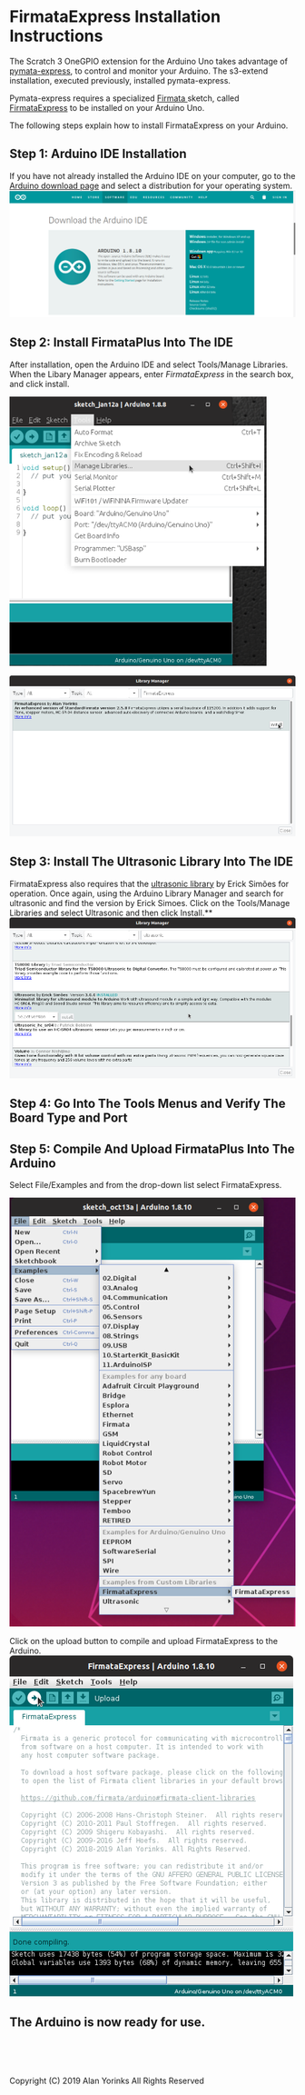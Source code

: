 
# FirmataExpress Installation Instructions

The Scratch 3 OneGPIO extension for the Arduino Uno takes advantage of
[pymata-express](https://mryslab.github.io/pymata-express/), to control
and monitor your Arduino. The s3-extend installation, executed 
previously, installed pymata-express.

Pymata-express requires a specialized
[Firmata ](https://github.com/firmata/protocol)sketch, called
[FirmataExpress](https://github.com/MrYsLab/FirmataExpress) to be
installed on your Arduino Uno.

The following steps explain how to install FirmataExpress on your
Arduino.

## Step 1: Arduino IDE Installation

If you have not already installed the Arduino IDE on your computer, go
to the [Arduino download page](https://www.arduino.cc/en/Main/Software)
and select a distribution for your operating system.
 <img src="../images/arduino_ide.png" > </br>
 
 
## Step 2: Install FirmataPlus Into The IDE

After installation, open the Arduino IDE and select Tools/Manage
Libraries. When the Libary Manager appears, enter *FirmataExpress* in
the search box, and click install.
 
 <img src="../images/manage_libraries.png" > </br>
 
 <img src="../images/install_firmata_express.png">

## Step 3: Install The Ultrasonic Library Into The IDE
FirmataExpress also requires that the
[ultrasonic library](https://github.com/ErickSimoes/Ultrasonic) by Erick
Simões for operation. Once again, using the Arduino Library Manager and
search for ultrasonic and find the version by Erick Simoes. Click on the
Tools/Manage Libraries and select Ultrasonic and then click Install.**
<img src="../images/Ultrasonic.png">

## Step 4: Go Into The Tools Menus and Verify The Board Type and Port

## Step 5: Compile And Upload FirmataPlus Into The Arduino

Select File/Examples and from the drop-down list select FirmataExpress.

<img src="../images/select_firmata_express.png" > </br>

Click on the upload button to compile and upload FirmataExpress to the
Arduino.  
<img src="../images/compile.png" > </br>

## The Arduino is now ready for use.



<br> <br> <br>


Copyright (C) 2019 Alan Yorinks All Rights Reserved
